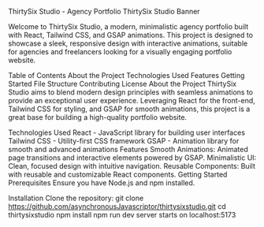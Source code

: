 ThirtySix Studio - Agency Portfolio
ThirtySix Studio Banner

Welcome to ThirtySix Studio, a modern, minimalistic agency portfolio built with React, Tailwind CSS, and GSAP animations. This project is designed to showcase a sleek, responsive design with interactive animations, suitable for agencies and freelancers looking for a visually engaging portfolio website.

Table of Contents
About the Project
Technologies Used
Features
Getting Started
File Structure
Contributing
License
About the Project
ThirtySix Studio aims to blend modern design principles with seamless animations to provide an exceptional user experience. Leveraging React for the front-end, Tailwind CSS for styling, and GSAP for smooth animations, this project is a great base for building a high-quality portfolio website.

Technologies Used
React - JavaScript library for building user interfaces
Tailwind CSS - Utility-first CSS framework
GSAP - Animation library for smooth and advanced animations
Features
Smooth Animations: Animated page transitions and interactive elements powered by GSAP.
Minimalistic UI: Clean, focused design with intuitive navigation.
Reusable Components: Built with reusable and customizable React components.
Getting Started
Prerequisites
Ensure you have Node.js and npm installed.

Installation
Clone the repository:
git clone https://github.com/asynchronousJavascriptor/thirtysixstudio.git
cd thirtysixstudio
npm install
npm run dev
server starts on localhost:5173

